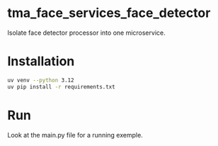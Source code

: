 # tma_face_services_face_detector
Isolate face detector processor into one microservice.

# Installation
```bash
uv venv --python 3.12
uv pip install -r requirements.txt
```

# Run
Look at the main.py file for a running exemple.